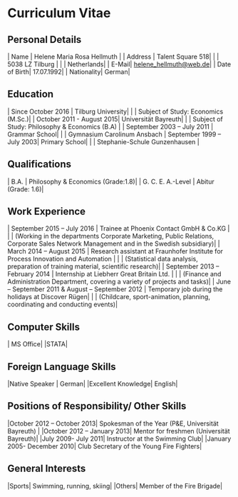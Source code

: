 # Curriculum Vitae

## Personal Details 

| Name | Helene Maria Rosa Hellmuth |
| Address | Talent Square 518|
| | 5038 LZ Tilburg |
| | Netherlands| 
| E-Mail| helene_hellmuth@web.de|
| Date of Birth| 17.07.1992|
| Nationality| German|

## Education 

| Since October 2016 | Tilburg University|
| | Subject of Study: Economics (M.Sc.)|
| October 2011 - August 2015| Universität Bayreuth|
| | Subject of Study: Philosophy & Economics (B.A) |
| September 2003 – July 2011 | Grammar School|
| | Gymnasium Carolinum Ansbach
| September 1999 – July 2003| Primary School|
| | Stephanie-Schule Gunzenhausen  |

## Qualifications 

| B.A. | Philosophy & Economics (Grade:1.8)|
| G. C. E. A.-Level | Abitur (Grade: 1.6)|

## Work Experience 

| September 2015 – July 2016 | Trainee at Phoenix Contact GmbH & Co.KG |
| | (Working in the departments Corporate Marketing, Public Relations, Corporate Sales Network Management and in the Swedish subsidiary)|
| March 2014 – August 2015 | Research assistant at Fraunhofer Institute for Process Innovation and Automation |
| | (Statistical data analysis, preparation of training material, scientific research)|
| September 2013 – February 2014 | Internship at Liebherr Great Britain Ltd. |
| | (Finance and Administration Department, covering a variety of projects and tasks)|
| June – September 2011 & August – September 2012 | Temporary job during the holidays at Discover Rügen|
| | (Childcare, sport-animation, planning, coordinating and conducting events)|


## Computer Skills 

| MS Office|
|STATA|

## Foreign Language Skills 

|Native Speaker | German|
|Excellent Knowledge| English|

## Positions of Responsibility/ Other Skills 

|October 2012 – October 2013| Spokesman of the Year (P&E, Universität Bayreuth) |
|October 2012 – January 2013| Mentor for freshmen (Universität Bayreuth)|
|July 2009- July 2011| Instructor at the Swimming Club|
|January 2005- December 2010| Club Secretary of the Young Fire Fighters|

## General Interests 

|Sports| Swimming, running, skiing|
|Others| Member of the Fire Brigade|
